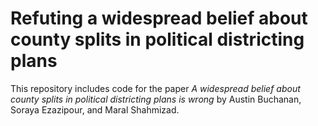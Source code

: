 # Refuting a widespread belief about county splits in political districting plans

This repository includes code for the paper _A widespread belief about county splits in political districting plans is wrong_ by Austin Buchanan, Soraya Ezazipour, and Maral Shahmizad.
